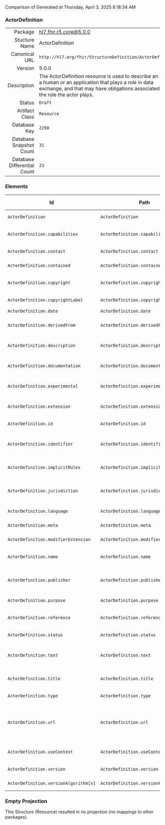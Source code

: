 Comparison of 
Generated at Thursday, April 3, 2025 8:18:34 AM

### ActorDefinition

|      |     |
| ---: | --- |
| Package | hl7.fhir.r5.core@5.0.0 |
| Stucture Name | ActorDefinition |
| Canonical URL | `http://hl7.org/fhir/StructureDefinition/ActorDefinition` |
| Version | 5.0.0 |
| Description | The ActorDefinition resource is used to describe an actor - a human or an application that plays a role in data exchange, and that may have obligations associated with the role the actor plays. |
| Status | `Draft` |
| Artifact Class | `Resource` |
| Database Key | `2250` |
| Database Snapshot Count | `31` |
| Database Differential Count | `23` |

### Elements

| Id | Path | Name | Base Path | Short | Cardinality | Collated Type | Binding Strength | Binding Value Set |
| -- | ---- | ---- | --------- | ----- | ----------- | ------------- | ---------------- | ----------------- |
| `ActorDefinition` | `ActorDefinition` | `ActorDefinition` | ActorDefinition | An application that exchanges data | 0..* | ActorDefinition |  |  |
| `ActorDefinition.capabilities` | `ActorDefinition.capabilities` | `capabilities` | ActorDefinition.capabilities | CapabilityStatement for the actor (if applicable) | 0..1 | canonical(http://hl7.org/fhir/StructureDefinition/CapabilityStatement) |  |  |
| `ActorDefinition.contact` | `ActorDefinition.contact` | `contact` | ActorDefinition.contact | Contact details for the publisher | 0..* | ContactDetail |  |  |
| `ActorDefinition.contained` | `ActorDefinition.contained` | `contained` | DomainResource.contained | Contained, inline Resources | 0..* | Resource |  |  |
| `ActorDefinition.copyright` | `ActorDefinition.copyright` | `copyright` | ActorDefinition.copyright | Use and/or publishing restrictions | 0..1 | markdown |  |  |
| `ActorDefinition.copyrightLabel` | `ActorDefinition.copyrightLabel` | `copyrightLabel` | ActorDefinition.copyrightLabel | Copyright holder and year(s) | 0..1 | string |  |  |
| `ActorDefinition.date` | `ActorDefinition.date` | `date` | ActorDefinition.date | Date last changed | 0..1 | dateTime |  |  |
| `ActorDefinition.derivedFrom` | `ActorDefinition.derivedFrom` | `derivedFrom` | ActorDefinition.derivedFrom | Definition of this actor in another context / IG | 0..* | canonical(http://hl7.org/fhir/StructureDefinition/ActorDefinition) |  |  |
| `ActorDefinition.description` | `ActorDefinition.description` | `description` | ActorDefinition.description | Natural language description of the actor | 0..1 | markdown |  |  |
| `ActorDefinition.documentation` | `ActorDefinition.documentation` | `documentation` | ActorDefinition.documentation | Functionality associated with the actor | 0..1 | markdown |  |  |
| `ActorDefinition.experimental` | `ActorDefinition.experimental` | `experimental` | ActorDefinition.experimental | For testing purposes, not real usage | 0..1 | boolean |  |  |
| `ActorDefinition.extension` | `ActorDefinition.extension` | `extension` | DomainResource.extension | Additional content defined by implementations | 0..* | Extension |  |  |
| `ActorDefinition.id` | `ActorDefinition.id` | `id` | Resource.id | Logical id of this artifact | 0..1 | id |  |  |
| `ActorDefinition.identifier` | `ActorDefinition.identifier` | `identifier` | ActorDefinition.identifier | Additional identifier for the actor definition (business identifier) | 0..* | Identifier |  |  |
| `ActorDefinition.implicitRules` | `ActorDefinition.implicitRules` | `implicitRules` | Resource.implicitRules | A set of rules under which this content was created | 0..1 | uri |  |  |
| `ActorDefinition.jurisdiction` | `ActorDefinition.jurisdiction` | `jurisdiction` | ActorDefinition.jurisdiction | Intended jurisdiction for actor definition (if applicable) | 0..* | CodeableConcept | `Extensible` | `http://hl7.org/fhir/ValueSet/jurisdiction` |
| `ActorDefinition.language` | `ActorDefinition.language` | `language` | Resource.language | Language of the resource content | 0..1 | code | `Required` | `http://hl7.org/fhir/ValueSet/all-languages|5.0.0` |
| `ActorDefinition.meta` | `ActorDefinition.meta` | `meta` | Resource.meta | Metadata about the resource | 0..1 | Meta |  |  |
| `ActorDefinition.modifierExtension` | `ActorDefinition.modifierExtension` | `modifierExtension` | DomainResource.modifierExtension | Extensions that cannot be ignored | 0..* | Extension |  |  |
| `ActorDefinition.name` | `ActorDefinition.name` | `name` | ActorDefinition.name | Name for this actor definition (computer friendly) | 0..1 | string |  |  |
| `ActorDefinition.publisher` | `ActorDefinition.publisher` | `publisher` | ActorDefinition.publisher | Name of the publisher/steward (organization or individual) | 0..1 | string |  |  |
| `ActorDefinition.purpose` | `ActorDefinition.purpose` | `purpose` | ActorDefinition.purpose | Why this actor definition is defined | 0..1 | markdown |  |  |
| `ActorDefinition.reference` | `ActorDefinition.reference` | `reference` | ActorDefinition.reference | Reference to more information about the actor | 0..* | url |  |  |
| `ActorDefinition.status` | `ActorDefinition.status` | `status` | ActorDefinition.status | draft \| active \| retired \| unknown | 1..1 | code | `Required` | `http://hl7.org/fhir/ValueSet/publication-status|5.0.0` |
| `ActorDefinition.text` | `ActorDefinition.text` | `text` | DomainResource.text | Text summary of the resource, for human interpretation | 0..1 | Narrative |  |  |
| `ActorDefinition.title` | `ActorDefinition.title` | `title` | ActorDefinition.title | Name for this actor definition (human friendly) | 0..1 | string |  |  |
| `ActorDefinition.type` | `ActorDefinition.type` | `type` | ActorDefinition.type | person \| system | 1..1 | code | `Required` | `http://hl7.org/fhir/ValueSet/examplescenario-actor-type|5.0.0` |
| `ActorDefinition.url` | `ActorDefinition.url` | `url` | ActorDefinition.url | Canonical identifier for this actor definition, represented as a URI (globally unique) | 0..1 | uri |  |  |
| `ActorDefinition.useContext` | `ActorDefinition.useContext` | `useContext` | ActorDefinition.useContext | The context that the content is intended to support | 0..* | UsageContext |  |  |
| `ActorDefinition.version` | `ActorDefinition.version` | `version` | ActorDefinition.version | Business version of the actor definition | 0..1 | string |  |  |
| `ActorDefinition.versionAlgorithm[x]` | `ActorDefinition.versionAlgorithm[x]` | `versionAlgorithm[x]` | ActorDefinition.versionAlgorithm[x] | How to compare versions | 0..1 | Coding, string | `Extensible` | `http://hl7.org/fhir/ValueSet/version-algorithm` |
### Empty Projection

This Structure (Resource) resulted in no projection (no mappings to other packages).


